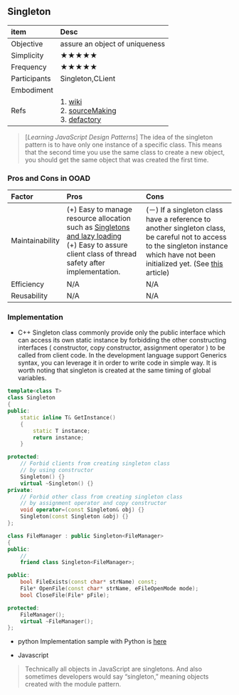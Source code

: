 ## Singleton

|item|Desc|
|:---------|:----------|
|Objective|assure an object of uniqueness|
|Simplicity|★★★★★|
|Frequency|★★★★★|
|Participants|Singleton,CLient|
|Embodiment||
|Refs|1. [wiki](https://en.wikipedia.org/wiki/Singleton_pattern)<br>2. [sourceMaking](https://sourcemaking.com/design_patterns/singleton)<br>3. [defactory](http://www.dofactory.com/javascript/singleton-design-pattern)|

>  [*Learning JavaScript Design Patterns*]
The idea of the singleton pattern is to have only one instance of a specific class. This means that the second time you use the same class to create a new object, you should get the same object that was created the first time.

### Pros and Cons in OOAD

|Factor|Pros|Cons|
|:--------|:--------|:--------|
|Maintainability|(+) Easy to manage resource allocation such as [Singletons and lazy loading](http://archive.oreilly.com/pub/post/singletons_and_lazy_loading.html)<br>(+) Easy to assure client class of thread safety after implementation.|(－) If a singleton class have a reference to another singleton class, be careful not to access to the singleton instance which have not been initialized yet. (See [this](http://marupeke296.com/DP_Singleton.html) article)
|Efficiency|N/A|N/A|
|Reusability|N/A|N/A|

### Implementation
*  C++
Singleton class commonly provide only the public interface which can access its own static instance by forbidding the other constructing interfaces ( constructor, copy constructor, assignment operator ) to be called from client code. In the development language support Generics syntax, you can leverage it in order to write code in simple way. It is worth noting that singleton is created at the same timing of global variables.
```cpp
template<class T>
class Singleton
{
public:
    static inline T& GetInstance()
    {
        static T instance;
        return instance;
    }

protected:
    // Forbid clients from creating singleton class
    // by using constructor
    Singleton() {}
    virtual ~Singleton() {}
private:
    // Forbid other class from creating singleton class
    // by assignment operator and copy constructor
    void operator=(const Singleton& obj) {}
    Singleton(const Singleton &obj) {}
};
```

```cpp
class FileManager : public Singleton<FileManager>
{
public:
    //
    friend class Singleton<FileManager>;

public:
    bool FileExists(const char* strName) const;
    File* OpenFile(const char* strName, eFileOpenMode mode);
    bool CloseFile(File* pFile);

protected:
    FileManager();
    virtual ~FileManager();
};
```

* python
Implementation sample with Python is [here](https://sourcemaking.com/design_patterns/bridge/python/1)

*  Javascript
>  Technically all objects in JavaScript are singletons. And also sometimes developers would say “singleton,” meaning objects created with the module pattern.
